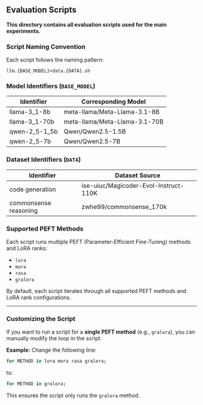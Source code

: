 ## Evaluation Scripts

**This directory contains all evaluation scripts used for the main experiments.**

### Script Naming Convention

Each script follows the naming pattern:

```
llm.{BASE_MODEL}+data.{DATA}.sh
```

### Model Identifiers (`BASE_MODEL`)

| Identifier    | Corresponding Model           |
| ------------- | ----------------------------- |
| llama-3_1-8b  | meta-llama/Meta-Llama-3.1-8B  |
| llama-3_1-70b | meta-llama/Meta-Llama-3.1-70B |
| qwen-2_5-1_5b | Qwen/Qwen2.5-1.5B             |
| qwen-2_5-7b   | Qwen/Qwen2.5-7B               |

### Dataset Identifiers (`DATA`)

| Identifier            | Dataset Source                        |
| --------------------- | ------------------------------------- |
| code generation       | ise-uiuc/Magicoder-Evol-Instruct-110K |
| commonsense reasoning | zwhe99/commonsense_170k               |

### Supported PEFT Methods

Each script runs multiple PEFT (Parameter-Efficient Fine-Tuning) methods and LoRA ranks:

* `lora`
* `mora`
* `rasa`
* `gralora`

By default, each script iterates through all supported PEFT methods and LoRA rank configurations.

---

### Customizing the Script

If you want to run a script for a **single PEFT method** (e.g., `gralora`), you can manually modify the loop in the script.

**Example:**
Change the following line:

```bash
for METHOD in lora mora rasa gralora;
```

to:

```bash
for METHOD in gralora;
```

This ensures the script only runs the `gralora` method.
